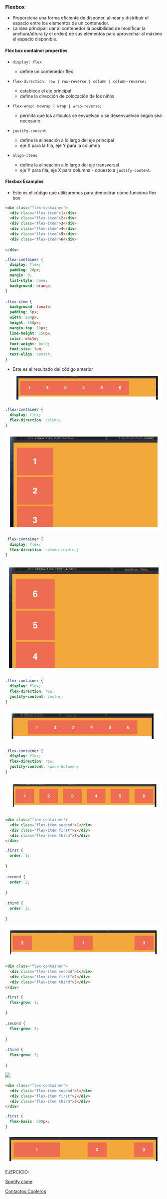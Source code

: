 ### Flexbox

- Proporciona una forma eficiente de disponer, alinear y distribuir el espacio entre los elementos de un contenedor.  
- La idea principal: dar al contenedor la posibilidad de modificar la anchura/altura (y el orden) de sus elementos para aprovechar al máximo el espacio disponible.

#### **Flex box container properties**

- `display: flex`
    - define un contenedor flex

- `flex-direction: row | row-reverse | column | column-reverse;`
    - establece el eje principal
    - define la dirección de colocación de los niños

- `flex-wrap: nowrap | wrap | wrap-reverse;`
    - permita que los artículos se envuelvan o se desenvuelvan según sea necesario

- `justify-content`
    - define la alineación a lo largo del eje principal
    - eje X para la fila, eje Y para la columna

- `align-items`
    - define la alineación a lo largo del eje transversal
    - eje Y para fila, eje X para columna - opuesto a `justify-content`.


#### **Flexbox Examples**

- Este es el código que utilizaremos para demostrar cómo funciona flex box

```html
<div class="flex-container">
  <div class="flex-item">1</div>
  <div class="flex-item">2</div>
  <div class="flex-item">3</div>
  <div class="flex-item">4</div>
  <div class="flex-item">5</div>
  <div class="flex-item">6</div>

</div>
```

```css
.flex-container {
  display: flex;
  padding: 20px;
  margin: 0;
  list-style: none;
  background: orange;
}

.flex-item {
  background: tomato;
  padding: 5px;
  width: 200px;
  height: 150px;
  margin-top: 10px;
  line-height: 150px;
  color: white;
  font-weight: bold;
  font-size: 3em;
  text-align: center;
}
```

- Este es el resultado del código anterior
![](/source/assets/1stOutput.png)    
  
    
```css
.flex-container {
  display: flex;
  flex-direction: column;
}
```
![](/source/assets/2ndOutput.png)

```css
.flex-container {
  display: flex;
  flex-direction: column-reverse;
}
```
![](/source/assets/3rdOutput.png)

```css
.flex-container {
  display: flex;
  flex-direction: row;
  justify-content: center;
}
```

![](/source/assets/4thOutput.png)

```css
.flex-container {
  display: flex;
  flex-direction: row;
  justify-content: space-between;
}
```

![](/source/assets/5thOutput.png)

```html
<div class="flex-container">
  <div class="flex-item second">1</div>
  <div class="flex-item first">2</div>
  <div class="flex-item third">3</div>
</div>
```
```css
.first {
  order: 1;

}

.second {
  order: 2;

}

.third {
  order: 3;

}
```
![](/source/assets/6thOutput.png)  
  
```html
<div class="flex-container">
  <div class="flex-item second">1</div>
  <div class="flex-item first">2</div>
  <div class="flex-item third">3</div>
</div>
``` 
```css
.first {
  flex-grow: 1;

}

.second {
  flex-grow: 2;

}

.third {
  flex-grow: 3;

}
```

![](/source/assets/7thOutput.png)

```html
<div class="flex-container">
  <div class="flex-item second">1</div>
  <div class="flex-item first">2</div>
  <div class="flex-item third">3</div>
</div>
```

```css
.first {
  flex-basis: 500px;
}
```

![](/source/assets/8thOutput.png)


EJERCICIO:

[Spotify clone](https://github.com/GammaTechSchool/practise_spotify_clone)

[Contactos Copleros](https://github.com/GammaTechSchool/Contactos-copleros-.git)
